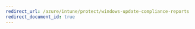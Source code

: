 ```yaml
---
redirect_url: /azure/intune/protect/windows-update-compliance-reports
redirect_document_id: true
---
```

